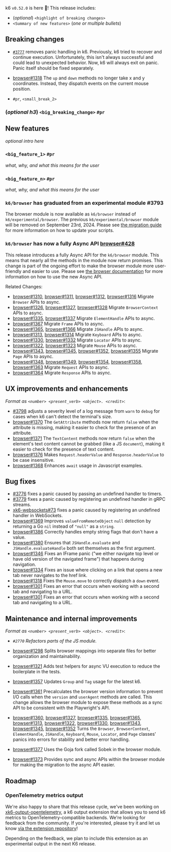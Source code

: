 k6 `v0.52.0` is here 🎉! This release includes:

- (_optional_) `<highlight of breaking changes>`
- `<Summary of new features>` (_one or multiple bullets_)


## Breaking changes

- [`#3777`](https://github.com/grafana/k6/pull/3777) removes panic handling in k6. Previously, k6 tried to recover and continue execution. Unfortunately, this isn't always successful and could lead to unexpected behavior. Now, k6 will always exit on panic. Panic itself should be fixed separately.
- [browser#1318](https://github.com/grafana/xk6-browser/pull/1318) The `up` and `down` methods no longer take x and y coordinates. Instead, they dispatch events on the current mouse position.

- `#pr`, `<small_break_2>`

### (_optional h3_) `<big_breaking_change>` `#pr`

## New features

_optional intro here_

### `<big_feature_1>` `#pr`

_what, why, and what this means for the user_

### `<big_feature_n>` `#pr`

_what, why, and what this means for the user_

### `k6/browser` has graduated from an experimental module #3793

The browser module is now available as `k6/browser` instead of `k6/experimental/browser`. The previous `k6/experimental/browser` module will be removed on September 23rd, 2024. Please see [the migration guide](https://grafana.com/docs/k6/latest/using-k6-browser/migrating-to-k6-v0-52/) for more information on how to update your scripts.

### `k6/browser` has now a fully Async API [browser#428](https://github.com/grafana/xk6-browser/issues/428)

This release introduces a fully Async API for the `k6/browser` module. This means that nearly all the methods in the module now return promises. This change is part of the ongoing effort to make the browser module more user-friendly and easier to use. Please see [the browser documentation](https://grafana.com/docs/k6/latest/javascript-api/k6-browser) for more information on how to use the new Async API.

Related Changes:
- [browser#1310](https://github.com/grafana/xk6-browser/pull/1310), [browser#1311](https://github.com/grafana/xk6-browser/pull/1311), [browser#1312](https://github.com/grafana/xk6-browser/pull/1312), [browser#1316](https://github.com/grafana/xk6-browser/pull/1316) Migrate `Browser` APIs to async.
- [browser#1326](https://github.com/grafana/xk6-browser/pull/1326), [browser#1327](https://github.com/grafana/xk6-browser/pull/1327), [browser#1328](https://github.com/grafana/xk6-browser/pull/1328) Migrate `BrowserContext` APIs to async.
- [browser#1335](https://github.com/grafana/xk6-browser/pull/1335), [browser#1337](https://github.com/grafana/xk6-browser/pull/1337) Migrate `ElementHandle` APIs to async.
- [browser#1367](https://github.com/grafana/xk6-browser/pull/1367) Migrate `Frame` APIs to async.
- [browser#1365](https://github.com/grafana/xk6-browser/pull/1365), [browser#1366](https://github.com/grafana/xk6-browser/pull/1366) Migrate `JSHandle` APIs to async.
- [browser#1313](https://github.com/grafana/xk6-browser/pull/1313), [browser#1314](https://github.com/grafana/xk6-browser/pull/1314) Migrate `Keyboard` APIs to async.
- [browser#1330](https://github.com/grafana/xk6-browser/pull/1330), [browser#1332](https://github.com/grafana/xk6-browser/pull/1332) Migrate `Locator` APIs to async.
- [browser#1322](https://github.com/grafana/xk6-browser/pull/1322), [browser#1323](https://github.com/grafana/xk6-browser/pull/1323) Migrate `Mouse` APIs to async.
- [browser#1343](https://github.com/grafana/xk6-browser/pull/1343), [browser#1345](https://github.com/grafana/xk6-browser/pull/1345), [browser#1352](https://github.com/grafana/xk6-browser/pull/1352), [browser#1355](https://github.com/grafana/xk6-browser/pull/1355) Migrate `Page` APIs to async.
- [browser#1348](https://github.com/grafana/xk6-browser/pull/1348), [browser#1349](https://github.com/grafana/xk6-browser/pull/1349), [browser#1354](https://github.com/grafana/xk6-browser/pull/1354), [browser#1358](https://github.com/grafana/xk6-browser/pull/1358), [browser#1363](https://github.com/grafana/xk6-browser/pull/1363) Migrate `Request` APIs to async.
- [browser#1364](https://github.com/grafana/xk6-browser/pull/1364) Migrate `Response` APIs to async.

## UX improvements and enhancements

_Format as `<number> <present_verb> <object>. <credit>`_:

- [#3798](https://github.com/grafana/k6/pull/3798) adjusts a severity level of a log message from `warn` to `debug` for cases when k6 can't detect the terminal's size.
- [browser#1370](https://github.com/grafana/xk6-browser/issues/1370) The `GetAttribute` methods now return `false` when the attribute is missing, making it easier to check for the presence of an attribute.
- [browser#1371](https://github.com/grafana/xk6-browser/issues/1371) The `TextContent` methods now return `false` when the element's text content cannot be grabbed (like a JS `document`), making it easier to check for the presence of text content.
- [browser#1376](https://github.com/grafana/xk6-browser/pull/1376) Makes `Request.headerValue` and `Response.headerValue` to be case insensitive.
- [browser#1368](https://github.com/grafana/xk6-browser/pull/1368) Enhances `await` usage in Javascript examples.

## Bug fixes

- [#3776](https://github.com/grafana/k6/pull/3776) fixes a panic caused by passing an undefined handler to timers.
- [#3779](https://github.com/grafana/k6/pull/3779) fixes a panic caused by registering an undefined handler in gRPC streams.
- [xk6-websockets#73](https://github.com/grafana/xk6-websockets/pull/73) fixes a panic caused by registering an undefined handler in WebSockets.
- [browser#1369](https://github.com/grafana/xk6-browser/pull/1369) Improves `valueFromRemoteObject` `null` detection by returning a Go `nil` instead of `"null"` as a `string`.
- [browser#1386](https://github.com/grafana/xk6-browser/pull/1386) Correctly handles empty string flags that don't have a value.
- [browser#1380](https://github.com/grafana/xk6-browser/pull/1380) Ensures that `JSHandle.evaluate` and `JSHandle.evaluateHandle` both set themselves as the first argument.
- [browser#1346](https://github.com/grafana/xk6-browser/pull/1346) Fixes an IFrame panic ("we either navigate top level or have old version of the navigated frame") that happens during navigation.
- [browser#1334](https://github.com/grafana/xk6-browser/pull/1334) Fixes an issue where clicking on a link that opens a new tab never navigates to the href link.
- [browser#1318](https://github.com/grafana/xk6-browser/pull/1318) Fixes the `Mouse.move` to correctly dispatch a `down` event.
- [browser#1301](https://github.com/grafana/xk6-browser/pull/1301) Fixes an error that occurs when working with a second tab and navigating to a URL.
- [browser#1301](https://github.com/grafana/xk6-browser/pull/1301) Fixes an error that occurs when working with a second tab and navigating to a URL.

## Maintenance and internal improvements

_Format as `<number> <present_verb> <object>. <credit>`_:
- _`#2770` Refactors parts of the JS module._

- [browser#1298](https://github.com/grafana/xk6-browser/pull/1298) Splits browser mappings into separate files for better organization and maintainability.
- [browser#1321](https://github.com/grafana/xk6-browser/pull/1321) Adds test helpers for async VU execution to reduce the boilerplate in the tests.
- [browser#1357](https://github.com/grafana/xk6-browser/pull/1357) Updates `Group` and `Tag` usage for the latest k6.
- [browser#1361](https://github.com/grafana/xk6-browser/pull/1361) Precalculates the browser version information to prevent I/O calls when the `version` and `userAgent` methods are called. This change allows the browser module to expose these methods as a sync API to be consistent with the Playwright's API.
- [browser#1360](https://github.com/grafana/xk6-browser/pull/1360), [browser#1327](https://github.com/grafana/xk6-browser/pull/1327), [browser#1335](https://github.com/grafana/xk6-browser/pull/1335), [browser#1365](https://github.com/grafana/xk6-browser/pull/1365), [browser#1313](https://github.com/grafana/xk6-browser/pull/1313), [browser#1322](https://github.com/grafana/xk6-browser/pull/1322), [browser#1330](https://github.com/grafana/xk6-browser/pull/1330), [browser#1343](https://github.com/grafana/xk6-browser/pull/1343), [browser#1345](https://github.com/grafana/xk6-browser/pull/1345), [browser#1352](https://github.com/grafana/xk6-browser/pull/1352) Turns the `Browser`, `BrowserContext`, `ElementHandle`, `JSHandle`, `Keyboard`, `Mouse`, `Locator`, and `Page` classes' panics into errors for stability and better error handling.
- [browser#1377](https://github.com/grafana/xk6-browser/pull/1377) Uses the Goja fork called Sobek in the browser module.
- [browser#1373](https://github.com/grafana/xk6-browser/pull/1373) Provides sync and async APIs within the browser module for making the migration to the async API easier.

## Roadmap

### OpenTelemetry metrics output

We're also happy to share that this release cycle, we've been working on [xk6-output-opentelemetry](https://github.com/grafana/xk6-output-opentelemetry/), a k6 output extension that allows you to send k6 metrics to OpenTelemetry-compatible backends. We're looking for feedback from the community. If you're interested, please try it and let us know [via the extension repository](https://github.com/grafana/xk6-output-opentelemetry/issues)!

Depending on the feedback, we plan to include this extension as an experimental output in the next K6 release.
